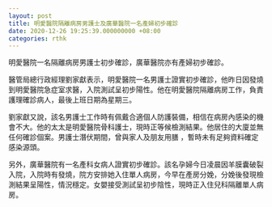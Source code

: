 ```yaml
---
layout: post
title: 明愛醫院隔離病房男護士及廣華醫院一名產婦初步確診　
date: 2020-12-26 19:25:39.000000000 +08:00
categories: rthk
---
```


明愛醫院一名隔離病房男護士初步確診，廣華醫院亦有產婦初步確診。

醫管局總行政經理劉家獻表示，明愛醫院一名男護士證實初步確診，他昨日因發燒到明愛醫院急症室求醫，入院測試呈初步陽性。他在明愛醫院隔離病房工作，負責護理確診病人，最後上班日期為星期三。

劉家獻又說，該名男護士工作時有佩戴合適個人防護裝備，相信在病房內感染的機會不大。他的太太是明愛醫院骨科護士，現時正等候檢測結果。他居住的大廈並無任何確診個案。男護士潛伏期間，曾與家人及朋友用膳 ，暫時未有足夠資料確定感染源頭。

另外，廣華醫院有一名產科女病人證實初步確診。該名孕婦今日凌晨因羊膜囊破裂入院，入院時有發燒，院方安排她入住單人病房，今早在產房分娩，分娩後發現檢測結果呈陽性，情況穩定。女嬰接受測試呈初步陰性，現時正入住兒科隔離單人病房。
